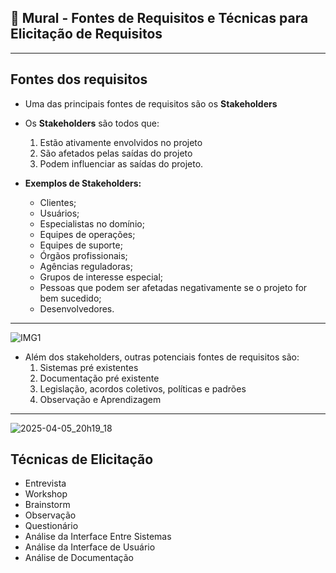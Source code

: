 ## 🎯 Mural - Fontes de Requisitos e Técnicas para Elicitação de Requisitos
---
## Fontes dos requisitos
- Uma das principais fontes de requisitos são os **Stakeholders**
- Os **Stakeholders** são todos que:
  1. Estão ativamente envolvidos no projeto
  2. São afetados pelas saídas do projeto
  3. Podem influenciar as saídas do projeto.

- **Exemplos de Stakeholders:**
  - Clientes;
  - Usuários;
  - Especialistas no domínio;
  - Equipes de operações;
  - Equipes de suporte;
  - Órgãos profissionais;
  - Agências reguladoras;
  - Grupos de interesse especial;
  - Pessoas que podem ser afetadas negativamente se o projeto for bem sucedido;
  - Desenvolvedores.
 ---
![IMG1](https://c7fc8402.delivery.rocketcdn.me/wp-content/uploads/2023/08/Stakeholders.jpg)

- Além dos stakeholders, outras potenciais fontes de requisitos são:
  1. Sistemas pré existentes
  2. Documentação pré existente
  3. Legislação, acordos coletivos, políticas e padrões
  4. Observação e Aprendizagem
---
![2025-04-05_20h19_18](https://github.com/user-attachments/assets/7201cc8e-c193-4098-aff6-85099dd270e5)

## Técnicas de Elicitação
- Entrevista
- Workshop
- Brainstorm
- Observação
- Questionário
- Análise da Interface Entre Sistemas
- Análise da Interface de Usuário
- Análise de Documentação


